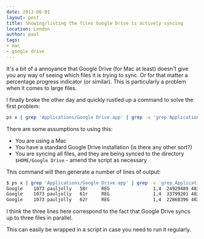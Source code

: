 ```yaml
---
date: 2013-06-01
layout: post
title: Showing/listing the files Google Drive is actively syncing
location: London
author: paul
tags:
- mac
- google drive
---
```


It's a bit of a annoyance that Google Drive (for Mac at least) doesn't give you any way of seeing which files it is
trying to sync. Or for that matter a percentage progress indicator (or similar). This is particularly a problem when it
comes to large files.

I finally broke the other day and quickly rustled up a command to solve the first problem:

```bash
ps x | grep 'Applications/Google Drive.app' | grep -v 'grep Applications' | awk '{print $1}' | xargs lsof -p | grep REG | grep "$HOME/Google Drive"
```

There are some assumptions to using this:

* You are using a Mac
* You have a standard Google Drive installation (is there any other sort?)
* You are syncing all files, and they are being synced to the directory `$HOME/Google Drive` - amend the script as necessary

This command will then generate a number of lines of output:

```bash
$ ps x | grep 'Applications/Google Drive.app' | grep -v 'grep Applications' | awk '{print $1}' | xargs lsof -p | grep REG | grep "$HOME/Google Drive"
Google    1073 pauljolly   58r     REG                1,4  24929489 4839584 /Users/pauljolly/Google Drive/file_1
Google    1073 pauljolly   61r     REG                1,4  33799201 4839578 /Users/pauljolly/Google Drive/file_2
Google    1073 pauljolly   62r     REG                1,4  22868396 4839590 /Users/pauljolly/Google Drive/file_3
```

I think the three lines here correspond to the fact that Google Drive syncs up to three files in parallel.

This can easily be wrapped in a script in case you need to run it regularly.

